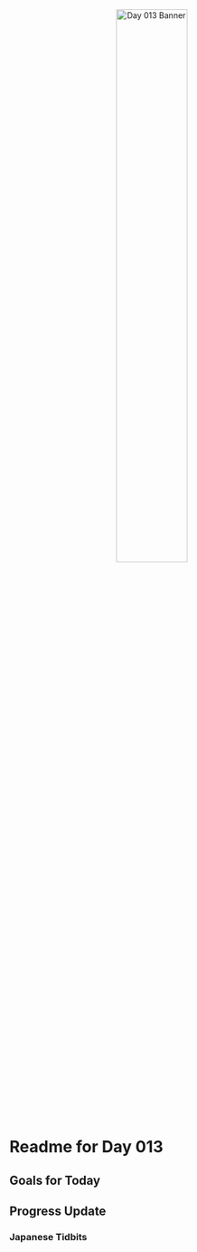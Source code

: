 <div align="center">
 <img src="../../Images/image_013.jpg" alt="Day 013 Banner" width="50%">
</div>

# Readme for Day 013

## Goals for Today

## Progress Update

### Japanese Tidbits

